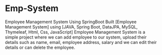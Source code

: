 # Emp-System
Employee Management System Using SpringBoot 
Built [Employee Management System] using [JAVA, Spring
Boot, DataJPA, MySQL, Thymeleaf, Html, Css, JavaScript]
Employee Management System is a simple project where we
can add employee to our system, upload their details such as
name, email, employee address, salary and we can edit their
details or can delete the employee.
